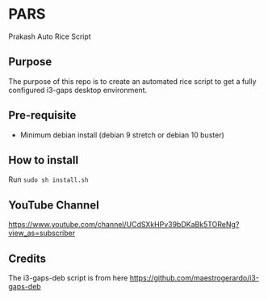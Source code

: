 # PARS
Prakash Auto Rice Script

## Purpose
The purpose of this repo is to create an automated rice script to get a fully configured i3-gaps desktop environment.

## Pre-requisite
- Minimum debian install (debian 9 stretch or debian 10 buster)

## How to install
Run `sudo sh install.sh`

## YouTube Channel
https://www.youtube.com/channel/UCdSXkHPv39bDKaBk5TOReNg?view_as=subscriber

## Credits
The i3-gaps-deb script is from here
https://github.com/maestrogerardo/i3-gaps-deb
